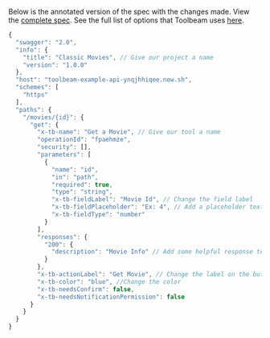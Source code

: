 Below is the annotated version of the spec with the changes made. View the [complete spec](get-movie.json). See the full list of options that Toolbeam uses [here](/README.md#toolbeam-spec).

```javascript
{
  "swagger": "2.0",
  "info": {
    "title": "Classic Movies", // Give our project a name
    "version": "1.0.0"
  },
  "host": "toolbeam-example-api-ynqjhhiqee.now.sh",
  "schemes": [
    "https"
  ],
  "paths": {
    "/movies/{id}": {
      "get": {
        "x-tb-name": "Get a Movie", // Give our tool a name
        "operationId": "fpaehmze",
        "security": [],
        "parameters": [
          {
            "name": "id",
            "in": "path",
            "required": true,
            "type": "string",
            "x-tb-fieldLabel": "Movie Id", // Change the field label
            "x-tb-fieldPlaceholder": "Ex: 4", // Add a placeholder text
            "x-tb-fieldType": "number"
          }
        ],
        "responses": {
          "200": {
            "description": "Movie Info" // Add some helpful response text
          }
        },
        "x-tb-actionLabel": "Get Movie", // Change the label on the button
        "x-tb-color": "blue", //Change the color
        "x-tb-needsConfirm": false,
        "x-tb-needsNotificationPermission": false
      }
    }
  }
}
```
